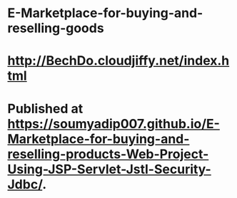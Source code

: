 # E-Marketplace-for-buying-and-reselling-goods
# http://BechDo.cloudjiffy.net/index.html
# Published at https://soumyadip007.github.io/E-Marketplace-for-buying-and-reselling-products-Web-Project-Using-JSP-Servlet-Jstl-Security-Jdbc/.
